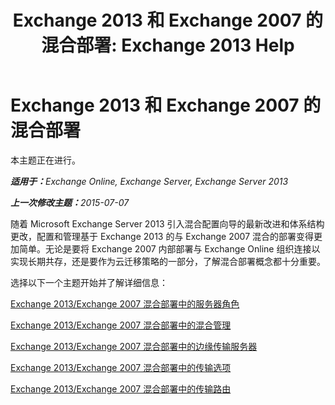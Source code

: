 ﻿---
title: 'Exchange 2013 和 Exchange 2007 的混合部署: Exchange 2013 Help'
TOCTitle: Exchange 2013 和 Exchange 2007 的混合部署
ms:assetid: 9ba4e071-cff4-4ae4-974a-935f818c04d6
ms:mtpsurl: https://technet.microsoft.com/zh-cn/library/Dn197893(v=EXCHG.150)
ms:contentKeyID: 54652315
ms.date: 01/11/2018
mtps_version: v=EXCHG.150
ms.translationtype: HT
---

# Exchange 2013 和 Exchange 2007 的混合部署

本主题正在进行。  

_<strong>适用于：</strong>Exchange Online, Exchange Server, Exchange Server 2013_

_<strong>上一次修改主题：</strong>2015-07-07_

随着 Microsoft Exchange Server 2013 引入混合配置向导的最新改进和体系结构更改，配置和管理基于 Exchange 2013 的与 Exchange 2007 混合的部署变得更加简单。无论是要将 Exchange 2007 内部部署与 Exchange Online 组织连接以实现长期共存，还是要作为云迁移策略的一部分，了解混合部署概念都十分重要。

选择以下一个主题开始并了解详细信息：

[Exchange 2013/Exchange 2007 混合部署中的服务器角色](server-roles-in-exchange-2013-exchange-2007-hybrid-deployments-exchange-2013-help.md)

[Exchange 2013/Exchange 2007 混合部署中的混合管理](hybrid-management-in-exchange-2013-exchange-2007-hybrid-deployments-exchange-2013-help.md)

[Exchange 2013/Exchange 2007 混合部署中的边缘传输服务器](edge-transport-servers-in-exchange-2013-exchange-2007-hybrid-deployments-exchange-2013-help.md)

[Exchange 2013/Exchange 2007 混合部署中的传输选项](transport-options-in-exchange-2013-exchange-2007-hybrid-deployments-exchange-2013-help.md)

[Exchange 2013/Exchange 2007 混合部署中的传输路由](transport-routing-in-exchange-2013-exchange-2007-hybrid-deployments-exchange-2013-help.md)

